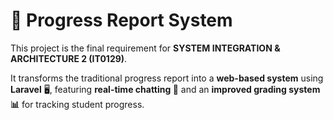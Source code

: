 # 📌 Progress Report System  

This project is the final requirement for **SYSTEM INTEGRATION & ARCHITECTURE 2 (IT0129)**. 

It transforms the traditional progress report into a **web-based system** using **Laravel** 🖥️, featuring **real-time chatting 💬** and an **improved grading system 📊** for tracking student progress.  
